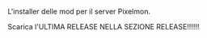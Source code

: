 L'installer delle mod per il server Pixelmon.

Scarica l'ULTIMA RELEASE NELLA SEZIONE RELEASE!!!!!!

